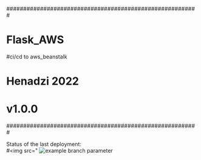 #########################################################
# Flask_AWS
#ci/cd to aws_beanstalk
# Henadzi 2022
# v1.0.0
#########################################################

Status of the last deployment:<br>
#<img src="
![example branch parameter](https://github.com/Genrih17/Flask_AWS/actions/workflows/main.yml/badge.svg?branch=master)

